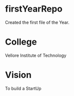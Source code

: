# firstYearRepo
Created the first file of the Year.

# College
Vellore Institute of Technology

# Vision
To build a StartUp

